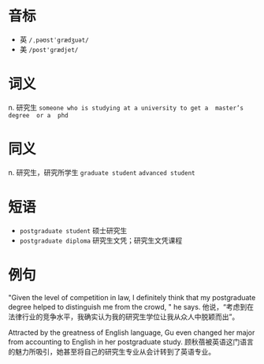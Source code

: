 # 音标

- 英 `/ˌpəʊstˈgrædʒuət/`
- 美 `/post'ɡrædjet/`

# 词义

n. 研究生
`someone who is studying at a university to get a  master’s degree  or a  phd`

# 同义

n. 研究生，研究所学生
`graduate student` `advanced student`

# 短语

- `postgraduate student` 硕士研究生
- `postgraduate diploma` 研究生文凭；研究生文凭课程

# 例句

"Given the level of competition in law, I definitely think that my postgraduate degree helped to distinguish me from the crowd, " he says.
他说，“考虑到在法律行业的竞争水平，我确实认为我的研究生学位让我从众人中脱颖而出”。

Attracted by the greatness of English language, Gu even changed her major from accounting to English in her postgraduate study.
顾秋蓓被英语这门语言的魅力所吸引，她甚至将自己的研究生专业从会计转到了英语专业。


